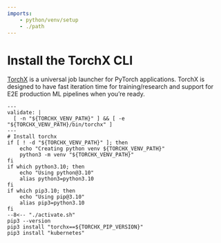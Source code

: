 ```yaml
---
imports:
    - python/venv/setup
    - ./path
---
```


# Install the TorchX CLI

[TorchX](https://pytorch.org/torchx/latest/) is a universal job
launcher for PyTorch applications. TorchX is designed to have fast
iteration time for training/research and support for E2E production ML
pipelines when you’re ready.


```shell
---
validate: |
  [ -n "${TORCHX_VENV_PATH}" ] && [ -e "${TORCHX_VENV_PATH}/bin/torchx" ]
---
# Install torchx
if [ ! -d "${TORCHX_VENV_PATH}" ]; then
    echo "Creating python venv ${TORCHX_VENV_PATH}"
    python3 -m venv "${TORCHX_VENV_PATH}"
fi
if which python3.10; then
    echo "Using python@3.10"
    alias python3=python3.10
fi
if which pip3.10; then
    echo "Using pip@3.10"
    alias pip3=python3.10
fi
--8<-- "./activate.sh"
pip3 --version
pip3 install "torchx==${TORCHX_PIP_VERSION}"
pip3 install "kubernetes"
```
